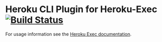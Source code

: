 # Heroku CLI Plugin for Heroku-Exec [![Build Status](https://travis-ci.org/heroku/heroku-cli-exec.svg?branch=master)](https://travis-ci.org/heroku/heroku-cli-exec)

For usage information see the [Heroku Exec documentation](https://devcenter.heroku.com/articles/heroku-exec).

